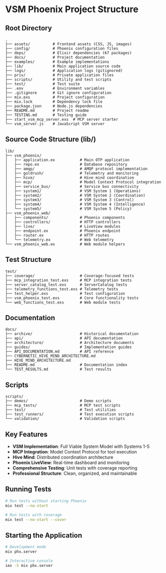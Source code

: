 # VSM Phoenix Project Structure

## Root Directory

```
.
├── assets/          # Frontend assets (CSS, JS, images)
├── config/          # Phoenix configuration files
├── deps/            # Elixir dependencies (67 packages)
├── docs/            # Project documentation
├── examples/        # Example implementations
├── lib/             # Main application source code
├── logs/            # Application logs (gitignored)
├── priv/            # Private application files
├── scripts/         # Utility and test scripts
├── test/            # Test suite
├── .env             # Environment variables
├── .gitignore       # Git ignore configuration
├── mix.exs          # Project configuration
├── mix.lock         # Dependency lock file
├── package.json     # Node.js dependencies
├── README.md        # Project readme
├── TESTING.md       # Testing guide
├── start_vsm_mcp_server.exs  # MCP server starter
└── vsm_server.js    # JavaScript VSM server
```

## Source Code Structure (lib/)

```
lib/
├── vsm_phoenix/
│   ├── application.ex           # Main OTP application
│   ├── repo.ex                  # Database repository
│   ├── amqp/                    # AMQP protocol implementation
│   ├── goldrush/                # Telemetry and monitoring
│   ├── hive/                    # Hive mind coordination
│   ├── mcp/                     # Model Context Protocol integration
│   ├── service_bus/             # Service bus connectivity
│   ├── system1/                 # VSM System 1 (Operations)
│   ├── system2/                 # VSM System 2 (Coordination)
│   ├── system3/                 # VSM System 3 (Control)
│   ├── system4/                 # VSM System 4 (Intelligence)
│   └── system5/                 # VSM System 5 (Policy)
├── vsm_phoenix_web/
│   ├── components/              # Phoenix components
│   ├── controllers/             # HTTP controllers
│   ├── live/                    # LiveView modules
│   ├── endpoint.ex              # Phoenix endpoint
│   ├── router.ex                # HTTP routes
│   └── telemetry.ex             # Web telemetry
└── vsm_phoenix_web.ex           # Web module helpers
```

## Test Structure

```
test/
├── coverage/                    # Coverage-focused tests
├── mcp_integration_test.exs     # MCP integration tests
├── server_catalog_test.exs      # ServerCatalog tests
├── telemetry_functions_test.exs # Telemetry tests
├── test_helper.exs              # Test configuration
├── vsm_phoenix_test.exs         # Core functionality tests
└── web_functions_test.exs       # Web module tests
```

## Documentation

```
docs/
├── archive/                     # Historical documentation
├── api/                         # API documentation
├── architecture/                # Architecture documents
├── guides/                      # Implementation guides
├── API_DOCUMENTATION.md         # API reference
├── CYBERNETIC_HIVE_MIND_ARCHITECTURE.md
├── HIVE_MIND_ARCHITECTURE.md
├── README.md                    # Documentation index
└── TEST_RESULTS.md              # Test results
```

## Scripts

```
scripts/
├── demos/                       # Demo scripts
├── mcp_tests/                   # MCP test scripts
├── test/                        # Test utilities
├── test_runners/                # Test execution scripts
└── validation/                  # Validation scripts
```

## Key Features

- **VSM Implementation**: Full Viable System Model with Systems 1-5
- **MCP Integration**: Model Context Protocol for tool execution
- **Hive Mind**: Distributed coordination architecture
- **Phoenix LiveView**: Real-time dashboard and monitoring
- **Comprehensive Testing**: Unit tests with coverage reporting
- **Professional Structure**: Clean, organized, and maintainable

## Running Tests

```bash
# Run tests without starting Phoenix
mix test --no-start

# Run tests with coverage
mix test --no-start --cover
```

## Starting the Application

```bash
# Development mode
mix phx.server

# Interactive console
iex -S mix phx.server
```